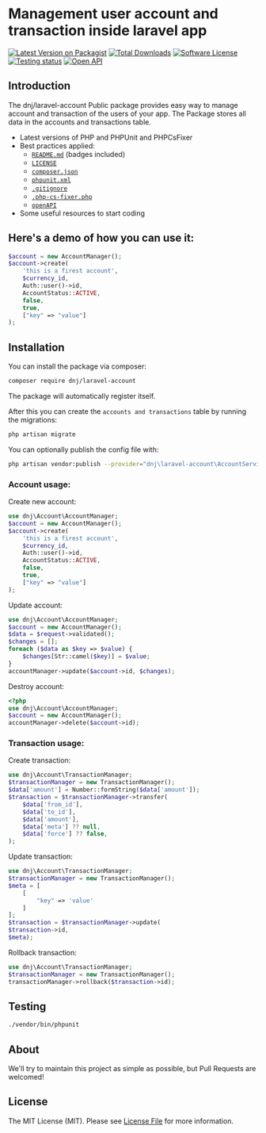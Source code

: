 # Management user account and transaction inside laravel app

[![Latest Version on Packagist][ico-version]][link-packagist]
[![Total Downloads][ico-downloads]][link-downloads]
[![Software License][ico-license]][link-license]
[![Testing status][ico-workflow-test]][link-workflow-test]
[![Open API][ico-open-api]][link-open-api]

## Introduction

The  dnj/laravel-account Public package provides easy way to manage  account and transaction of the users of your app. The Package stores all data in the accounts and transactions table.
* Latest versions of PHP and PHPUnit and PHPCsFixer
* Best practices applied:
    * [`README.md`][link-readme] (badges included)
    * [`LICENSE`][link-license]
    * [`composer.json`][link-composer-json]
    * [`phpunit.xml`][link-phpunit]
    * [`.gitignore`][link-gitignore]
    * [`.php-cs-fixer.php`][link-phpcsfixer]
    * [`openAPI`][link-phpcsfixer]
* Some useful resources to start coding


## Here's a demo of how you can use it:
```php
$account = new AccountManager();
$account->create(
    'this is a firest account',
    $currency_id,
    Auth::user()->id,
    AccountStatus::ACTIVE,
    false,
    true,
    ["key" => "value"]
);
```
## Installation
You can install the package via composer:
```bash
composer require dnj/laravel-account
```

The package will automatically register itself.


After this you can create the `accounts and transactions` table by running the migrations:

```bash
php artisan migrate
```

You can optionally publish the config file with:

```bash
php artisan vendor:publish --provider="dnj\laravel-account\AccountServiceProvider" --tag="config"
```

### Account usage:

Create new account:
```php
use dnj\Account\AccountManager;
$account = new AccountManager();
$account->create(
    'this is a firest account',
    $currency_id,
    Auth::user()->id,
    AccountStatus::ACTIVE,
    false,
    true,
    ["key" => "value"]
);
```

Update account:
```php
use dnj\Account\AccountManager;
$account = new AccountManager();
$data = $request->validated();
$changes = [];
foreach ($data as $key => $value) {
    $changes[Str::camel($key)] = $value;
}
accountManager->update($account->id, $changes);
```

Destroy account:
```php
<?php
use dnj\Account\AccountManager;
$account = new AccountManager();
accountManager->delete($account->id);
```
### Transaction usage:
Create transaction:
```php
use dnj\Account\TransactionManager;
$transactionManager = new TransactionManager();
$data['amount'] = Number::formString($data['amount']);
$transaction = $transactionManager->transfer(
    $data['from_id'],
    $data['to_id'],
    $data['amount'],
    $data['meta'] ?? null,
    $data['force'] ?? false,
);
```
Update transaction:
```php
use dnj\Account\TransactionManager;
$transactionManager = new TransactionManager();
$meta = [
    [
        "key" => 'value'		
    ]
];
$transaction = $transactionManager->update(
$transaction->id,
$meta);
```

Rollback transaction:
```php
use dnj\Account\TransactionManager;
$transactionManager = new TransactionManager();
transactionManager->rollback($transaction->id);
```
## Testing
```bash
./vendor/bin/phpunit 
```
## About
We'll try to maintain this project as simple as possible, but Pull Requests are welcomed!

## License

The MIT License (MIT). Please see [License File][link-license] for more information.

[ico-version]: https://img.shields.io/packagist/v/dnj/laravel-account.svg?style=flat-square
[ico-license]: https://img.shields.io/badge/license-MIT-brightgreen.svg?style=flat-square
[ico-downloads]: https://img.shields.io/packagist/dt/dnj/laravel-account.svg?style=flat-square
[ico-workflow-test]: https://github.com/dnj/local-filesystem/actions/workflows/test.yaml/badge.svg
[ico-open-api]: https://img.shields.io/endpoint?color=blue&label=openAPI&logo=%22%236BA539%22&logoColor=blue&style=for-the-badge&url=https%3A%2F%2Fimg.shields.io%2Fendpoint%3Furl%3Dhttps%3A%2F%2Fgithub.com%2Fdnj%2Flaravel-account%2Fblob%2Fmaster%2FapiDocs%2Faccount.json

[link-open-api]: https://github.com/dnj/laravel-account/blob/master/apiDocs/account.json
[link-workflow-test]: https://github.com/dnj/laravel-account/actions/workflows/test.yaml
[link-packagist]: https://packagist.org/packages/dnj/laravel-account
[link-license]: https://github.com/dnj/laravel-account/blob/master/LICENSE
[link-downloads]: https://packagist.org/packages/dnj/laravel-account
[link-readme]: https://github.com/dnj/laravel-account/blob/master/README.md
[link-composer-json]: https://github.com/dnj/laravel-account/blob/master/composer.json
[link-phpunit]: https://github.com/dnj/laravel-account/blob/master/phpunit.xml
[link-gitignore]: https://github.com/dnj/laravel-account/blob/master/.gitignore
[link-phpcsfixer]: https://github.com/dnj/laravel-account/blob/master/.php-cs-fixer.php
[link-author]: https://github.com/dnj
